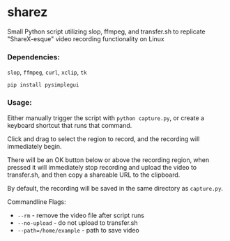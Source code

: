 # sharez
Small Python script utilizing slop, ffmpeg, and transfer.sh to replicate "ShareX-esque" video recording functionality on Linux


### Dependencies:
`slop`, `ffmpeg`, `curl`, `xclip`, `tk`

`pip install pysimplegui`

### Usage:
Either manually trigger the script with `python capture.py`, or create a keyboard shortcut that runs that command. 

Click and drag to select the region to record, and the recording will immediately begin.

There will be an OK button below or above the recording region, when pressed it will immediately stop recording and upload the video to transfer.sh, and then copy a shareable URL to the clipboard.

By default, the recording will be saved in the same directory as `capture.py`.

Commandline Flags:
* `--rm` - remove the video file after script runs
* `--no-upload` - do not upload to transfer.sh
* `--path=/home/example` - path to save video
